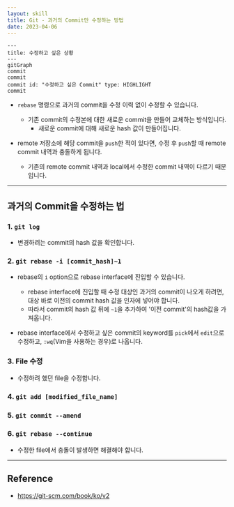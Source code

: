 ```yaml
---
layout: skill
title: Git - 과거의 Commit만 수정하는 방법
date: 2023-04-06
---
```





```mermaid
---
title: 수정하고 싶은 상황
---
gitGraph
commit
commit
commit id: "수정하고 싶은 Commit" type: HIGHLIGHT
commit
```

- `rebase` 명령으로 과거의 commit을 수정 이력 없이 수정할 수 있습니다.
    - 기존 commit의 수정본에 대한 새로운 commit을 만들어 교체하는 방식입니다.
        - 새로운 commit에 대해 새로운 hash 값이 만들어집니다.

- remote 저장소에 해당 commit을 `push`한 적이 있다면, 수정 후 `push`할 때 remote commit 내역과 충돌하게 됩니다.
    - 기존의 remote commit 내역과 local에서 수정한 commit 내역이 다르기 때문입니다.




---




## 과거의 Commit을 수정하는 법


### 1. `git log`

- 변경하려는 commit의 hash 값을 확인합니다.


### 2. `git rebase -i [commit_hash]~1`

- rebase의 `i` option으로 rebase interface에 진입할 수 있습니다.
    - rebase interface에 진입할 때 수정 대상인 과거의 commit이 나오게 하려면, 대상 바로 이전의 commit hash 값을 인자에 넣어야 합니다.
    - 따라서 commit의 hash 값 뒤에 `~1`을 추가하여 '이전 commit'의 hash값을 가져옵니다.

- rebase interface에서 수정하고 싶은 commit의 keyword를 `pick`에서 `edit`으로 수정하고, `:wq`(Vim을 사용하는 경우)로 나옵니다.


### 3. File 수정

- 수정하려 했던 file을 수정합니다.


### 4. `git add [modified_file_name]`


### 5. `git commit --amend`


### 6. `git rebase --continue`

- 수정한 file에서 충돌이 발생하면 해결해야 합니다.




---




## Reference

- <https://git-scm.com/book/ko/v2>
